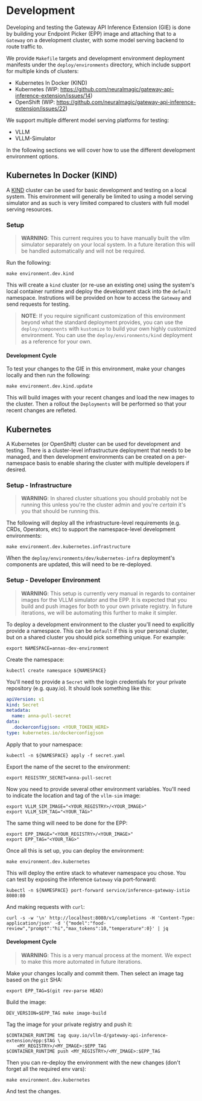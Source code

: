# Development

Developing and testing the Gateway API Inference Extension (GIE) is done by
building your Endpoint Picker (EPP) image and attaching that to a `Gateway` on a
development cluster, with some model serving backend to route traffic to.

We provide `Makefile` targets and development environment deployment manifests
under the `deploy/environments` directory, which include support for
multiple kinds of clusters:

* Kubernetes In Docker (KIND)
* Kubernetes (WIP: https://github.com/neuralmagic/gateway-api-inference-extension/issues/14)
* OpenShift (WIP: https://github.com/neuralmagic/gateway-api-inference-extension/issues/22)

We support multiple different model serving platforms for testing:

* VLLM
* VLLM-Simulator

In the following sections we will cover how to use the different development
environment options.

## Kubernetes In Docker (KIND)

A [KIND] cluster can be used for basic development and testing on a local
system. This environment will generally be limited to using a model serving
simulator and as such is very limited compared to clusters with full model
serving resources.

[KIND]:https://github.com/kubernetes-sigs/kind

### Setup

> **WARNING**: This current requires you to have manually built the vllm
> simulator separately on your local system. In a future iteration this will
> be handled automatically and will not be required.

Run the following:

```console
make environment.dev.kind
```

This will create a `kind` cluster (or re-use an existing one) using the system's
local container runtime and deploy the development stack into the `default`
namespace. Instrutions will be provided on how to access the `Gateway` and send
requests for testing.

> **NOTE**: If you require significant customization of this environment beyond
> what the standard deployment provides, you can use the `deploy/components`
> with `kustomize` to build your own highly customized environment. You can use
> the `deploy/environments/kind` deployment as a reference for your own.

#### Development Cycle

To test your changes to the GIE in this environment, make your changes locally
and then run the following:

```console
make environment.dev.kind.update
```

This will build images with your recent changes and load the new images to the
cluster. Then a rollout the `Deployments` will be performed so that your
recent changes are refleted.

## Kubernetes

A Kubernetes (or OpenShift) cluster can be used for development and testing.
There is a cluster-level infrastructure deployment that needs to be managed,
and then development environments can be created on a per-namespace basis to
enable sharing the cluster with multiple developers if desired.

### Setup - Infrastructure

> **WARNING**: In shared cluster situations you should probably not be
> running this unless you're the cluster admin and you're _certain_ it's you
> that should be running this.

The following will deploy all the infrastructure-level requirements (e.g. CRDs,
Operators, etc) to support the namespace-level development environments:

```console
make environment.dev.kubernetes.infrastructure
```

When the `deploy/environments/dev/kubernetes-infra` deployment's components are
updated, this will need to be re-deployed.

### Setup - Developer Environment

> **WARNING**: This setup is currently very manual in regards to container
> images for the VLLM simulator and the EPP. It is expected that you build and
> push images for both to your own private registry. In future iterations, we
> will be automating this further to make it simpler.

To deploy a development environment to the cluster you'll need to explicitly
provide a namespace. This can be `default` if this is your personal cluster,
but on a shared cluster you should pick something unique. For example:

```console
export NAMESPACE=annas-dev-environment
```

Create the namespace:

```console
kubectl create namespace ${NAMESPACE}
```

You'll need to provide a `Secret` with the login credentials for your private
repository (e.g. quay.io). It should look something like this:

```yaml
apiVersion: v1
kind: Secret
metadata:
  name: anna-pull-secret
data:
  .dockerconfigjson: <YOUR_TOKEN_HERE>
type: kubernetes.io/dockerconfigjson
```

Apply that to your namespace:

```console
kubectl -n ${NAMESPACE} apply -f secret.yaml
```

Export the name of the secret to the environment:

```console
export REGISTRY_SECRET=anna-pull-secret
```

Now you need to provide several other environment variables. You'll need to
indicate the location and tag of the `vllm-sim` image:

```console
export VLLM_SIM_IMAGE="<YOUR_REGISTRY>/<YOUR_IMAGE>"
export VLLM_SIM_TAG="<YOUR_TAG>"
```

The same thing will need to be done for the EPP:

```console
export EPP_IMAGE="<YOUR_REGISTRY>/<YOUR_IMAGE>"
export EPP_TAG="<YOUR_TAG>"
```

Once all this is set up, you can deploy the environment:

```console
make environment.dev.kubernetes
```

This will deploy the entire stack to whatever namespace you chose. You can test
by exposing the inference `Gateway` via port-forward:

```console
kubectl -n ${NAMESPACE} port-forward service/inference-gateway-istio 8080:80
```

And making requests with `curl`:

```console
curl -s -w '\n' http://localhost:8080/v1/completions -H 'Content-Type: application/json' -d '{"model":"food-review","prompt":"hi","max_tokens":10,"temperature":0}' | jq
```

#### Development Cycle

> **WARNING**: This is a very manual process at the moment. We expect to make
> this more automated in future iterations.

Make your changes locally and commit them. Then select an image tag based on
the `git` SHA:

```console
export EPP_TAG=$(git rev-parse HEAD)
```

Build the image:

```console
DEV_VERSION=$EPP_TAG make image-build
```

Tag the image for your private registry and push it:

```console
$CONTAINER_RUNTIME tag quay.io/vllm-d/gateway-api-inference-extension/epp:$TAG \
    <MY_REGISTRY>/<MY_IMAGE>:$EPP_TAG
$CONTAINER_RUNTIME push <MY_REGISTRY>/<MY_IMAGE>:$EPP_TAG
```

Then you can re-deploy the environment with the new changes (don't forget all
the required env vars):

```console
make environment.dev.kubernetes
```

And test the changes.
